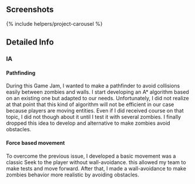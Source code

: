 <!---
Grégoire Boiron <gregoire.boiron@gmail.com>
Copyright (c) 2018 Grégoire Boiron  All Rights Reserved.
--->

Screenshots
--------------------
{% include helpers/project-carousel %}

Detailed Info
--------------------
### IA
#### Pathfinding
During this Game Jam, I wanted to make a pathfinder to avoid collisions easily between zombies and walls. I start developing an A* algorithm based on an existing one but adapted to our needs. Unfortunately, I did not realize at that point that this kind of algorithm will not be efficient in our case because players are moving entities. Even if I did received course on that topic, I did not though about it until I test it with several zombies. I finally dropped this idea to develop and alternative to make zombies avoid obstacles.

#### Force based movement
To overcome the previous issue, I developed a basic movement was a classic Seek to the player without wall-avoidance. this allowed my team to make tests and move forward. After that, I made a wall-avoidance to make zombies behavior more realistic by avoiding obstacles.
